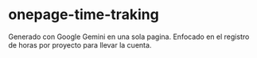 # onepage-time-traking
Generado con Google Gemini en una sola pagina. Enfocado en el registro de horas por proyecto para llevar la cuenta.
